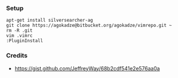 ### Setup

```
apt-get install silversearcher-ag
git clone https://agokadze@bitbucket.org/agokadze/vimrepo.git ~
rm -R .git
vim .vimrc
:PluginInstall
```

### Credits 
  * https://gist.github.com/JeffreyWay/68b2cdf541e2e576aa0a

